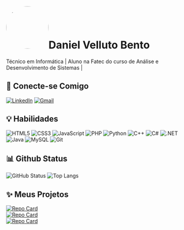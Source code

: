# [<img loading="lazy" src="https://avatars.githubusercontent.com/u/161249639?v=4" width=115 style="border-radius:50%;">](https://github.com/daniel-bento11)Daniel Velluto Bento

Técnico em Informática | Aluno na Fatec do curso de Análise e Desenvolvimento de Sistemas |

## 🔗 Conecte-se Comigo
[![LinkedIn](https://img.shields.io/badge/LinkedIn-40e0d0?style=for-the-badge&logo=linkedin&logoColor=black)](https://www.linkedin.com/in/daniel-bento-931541323/)
[![Gmail](https://img.shields.io/badge/Gmail-40e0d0?style=for-the-badge&logo=gmail&logoColor=black)](mailto:danielvellutobento@gmail.com)


## 💡 Habilidades
![HTML5](https://img.shields.io/badge/HTML5-40e0d0?style=for-the-badge&logo=html5&logoColor=black)
![CSS3](https://img.shields.io/badge/CSS3-40e0d0?style=for-the-badge&logo=css3&logoColor=black)
![JavaScript](https://img.shields.io/badge/JavaScript-40e0d0?style=for-the-badge&logo=javascript&logoColor=black)
![PHP](https://img.shields.io/badge/PHP-40e0d0?style=for-the-badge&logo=php&logoColor=black)
![Python](https://img.shields.io/badge/python-40e0d0?style=for-the-badge&logo=python&logoColor=black)
![C++](https://img.shields.io/badge/C%2B%2B-40e0d0?style=for-the-badge&logo=c%2B%2B&logoColor=black)
![C#](https://img.shields.io/badge/C%23-40e0d0?style=for-the-badge&logo=c-sharp&logoColor=black)
![.NET](https://img.shields.io/badge/.NET-40e0d0?style=for-the-badge&logo=.net&logoColor=black)
![Java](https://img.shields.io/badge/java-40e0d0?style=for-the-badge&logo=openjdk&logoColor=black)
![MySQL](https://img.shields.io/badge/MySQL-40e0d0?style=for-the-badge&logo=mysql&logoColor=black)
![Git](https://img.shields.io/badge/GIT-40e0d0?style=for-the-badge&logo=git&logoColor=black)

## 📊 Github Status
![GitHub Status](https://github-readme-stats.vercel.app/api?username=daniel-bento11&theme=transparent&bg_color=40e0d0&border_color=fff&show_icons=true&icon_color=000000&title_color=000000&text_color=fff)
![Top Langs](https://github-readme-stats-git-masterrstaa-rickstaa.vercel.app/api/top-langs/?username=daniel-bento11&layout=compact&bg_color=40e0d0&border_color=fff&title_color=000&text_color=000)

## ✨ Meus Projetos
[![Repo Card](https://github-readme-stats.vercel.app/api/pin/?username=daniel-bento11&repo=Calculadora&bg_color=40e0d0&border_color=fff&show_icons=true&icon_color=fff&title_color=000&text_color=000)](https://github.com/daniel-bento11/Calculadora)
</br>
[![Repo Card](https://github-readme-stats.vercel.app/api/pin/?username=daniel-bento11&repo=Calculadora-Python&bg_color=40e0d0&border_color=fff&show_icons=true&icon_color=fff&title_color=000&text_color=000)](https://github.com/daniel-bento11/Calculadora-Python)
</br>
[![Repo Card](https://github-readme-stats.vercel.app/api/pin/?username=daniel-bento11&repo=Jogo_Velha&bg_color=40e0d0&border_color=fff&show_icons=true&icon_color=fff&title_color=000&text_color=000)](https://github.com/daniel-bento11/Jogo_Velha)
